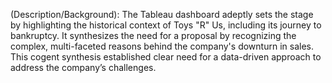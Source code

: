 (Description/Background): The Tableau dashboard adeptly sets the stage by highlighting the historical context of Toys "R" Us, including its journey to bankruptcy. It synthesizes the need for a proposal by recognizing the complex, multi-faceted reasons behind the company's downturn in sales. This cogent synthesis established clear need for a data-driven approach to address the company’s challenges. 
